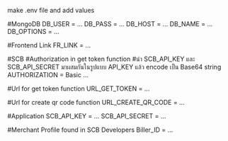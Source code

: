 make .env file and add values 

#MongoDB
DB_USER = ...
DB_PASS = ...
DB_HOST = ...
DB_NAME = ...
DB_OPTIONS = ...

#Frontend Link
FR_LINK = ...

#SCB
#Authorization in get token function
#นำ SCB_API_KEY และ SCB_API_SECRET มาผสมกันในรูปแบบ API_KEY แล้ว encode เป็น Base64 string
AUTHORIZATION = Basic ...

#Url for get token function
URL_GET_TOKEN = ...

#Url for create qr code function
URL_CREATE_QR_CODE = ...

#Application
SCB_API_KEY = ...
SCB_API_SECRET = ...

#Merchant Profile found in SCB Developers
Biller_ID = ...